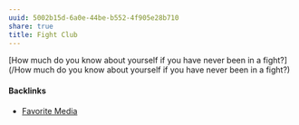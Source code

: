```yaml
---
uuid: 5002b15d-6a0e-44be-b552-4f905e28b710
share: true
title: Fight Club
---
```

[How much do you know about yourself if you have never been in a fight?](/How much do you know about yourself if you have never been in a fight?)


#### Backlinks

* [Favorite Media](/cf6a4db5-dcac-48ae-97ec-cf40f28e2b20)